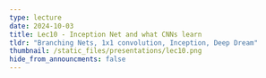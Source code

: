 ```yaml
---
type: lecture
date: 2024-10-03
title: Lec10 - Inception Net and what CNNs learn
tldr: "Branching Nets, 1x1 convolution, Inception, Deep Dream"
thumbnail: /static_files/presentations/lec10.png
hide_from_announcments: false
---
```


